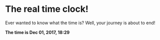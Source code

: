 # The real time clock!

Ever wanted to know what the time is? Well, your journey is about to end!

**The time is Dec 01, 2017, 18:29**
